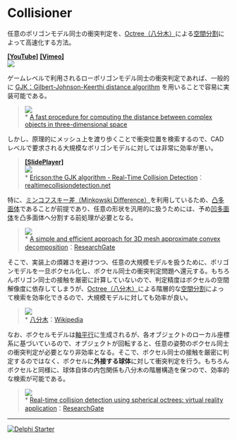 ﻿# Collisioner
任意のポリゴンモデル同士の衝突判定を、[Octree（八分木）](https://ja.wikipedia.org/wiki/八分木)による[空間分割](https://en.wikipedia.org/wiki/Space_partitioning)によって高速化する方法。

[**[YouTube]**](https://youtu.be/Z5qbxQI6dgw) [**[Vimeo]**](https://vimeo.com/242276066)  
[![](https://media.githubusercontent.com/media/LUXOPHIA/Collisioner/movie/--------/_MOVIE/Collisioner_640x360.gif)](https://youtu.be/Z5qbxQI6dgw)

ゲームレベルで利用されるローポリゴンモデル同士の衝突判定であれば、一般的に [GJK：Gilbert-Johnson-Keerthi distance algorithm](https://en.wikipedia.org/wiki/Gilbert–Johnson–Keerthi_distance_algorithm) を用いることで容易に実装可能である。

> [![](http://capture.heartrails.com/400x300?https://graphics.stanford.edu/courses/cs448b-00-winter/papers/gilbert.pdf)](https://graphics.stanford.edu/courses/cs448b-00-winter/papers/gilbert.pdf)  
> \* [A fast procedure for computing the distance between complex objects in three-dimensional space](https://graphics.stanford.edu/courses/cs448b-00-winter/papers/gilbert.pdf)

しかし、原理的にメッシュ上を渡り歩くことで衝突位置を検索するので、CADレベルで要求される大規模なポリゴンモデルに対しては非常に効率が悪い。

> [**[SlidePlayer]**](http://slideplayer.com)  
> [![](http://slideplayer.com/slide/689954/2/images/26/Minkowski+sum+&+difference.jpg)](http://slideplayer.com/slide/689954/)  
> \* [Ericson:the GJK algorithm - Real-Time Collision Detection](http://realtimecollisiondetection.net/pubs/SIGGRAPH04_Ericson_the_GJK_algorithm.ppt)：[realtimecollisiondetection.net](http://realtimecollisiondetection.net)

特に、[ミンコフスキー差（Minkowski Difference）](https://en.wikipedia.org/wiki/Minkowski_addition)を利用しているため、[凸多面体](https://ja.wikipedia.org/wiki/凸多面体)であることが前提であり、任意の形状を汎用的に扱うためには、予め[凹多面体](https://ja.wikipedia.org/wiki/凹多面体)を凸多面体へ分割する前処理が必要となる。

> ![](https://www.researchgate.net/profile/Khaled_Mamou/publication/221129055/figure/fig3/AS:305611066626072@1449874764261/Fig-4-Segmentation-results-and-generated-convex-hulls.png)  
> \* [A simple and efficient approach for 3D mesh approximate convex decomposition](https://www.researchgate.net/publication/221129055_A_simple_and_efficient_approach_for_3D_mesh_approximate_convex_decomposition)：[ResearchGate](https://www.researchgate.net)

そこで、実装上の煩雑さを避けつつ、任意の大規模モデルを扱うために、ポリゴンモデルを一旦ボクセル化し、ボクセル同士の衝突判定問題へ還元する。もちろんポリゴン同士の接触を厳密に計算していないので、判定精度はボクセルの空間解像度に依存してしまうが、[Octree（八分木）](https://ja.wikipedia.org/wiki/八分木)による階層的な[空間分割](https://en.wikipedia.org/wiki/Space_partitioning)によって検索を効率化できるので、大規模モデルに対しても効率が良い。

> ![](https://upload.wikimedia.org/wikipedia/commons/3/35/Octree2.png)  
> \* [八分木](https://ja.wikipedia.org/wiki/八分木)：[Wikipedia](https://ja.wikipedia.org)

なお、ボクセルモデルは[軸平行](https://en.wikipedia.org/wiki/Axis-aligned_object)に生成されるが、各オブジェクトのローカル座標系に基づいているので、オブジェクトが回転すると、任意の姿勢のボクセル同士の衝突判定が必要となり非効率となる。そこで、ボクセル同士の接触を厳密に判定するのではなく、ボクセルに**外接する球体**に対して衝突判定を行う。もちろんボクセルと同様に、球体自体の内包関係も八分木の階層構造を保つので、効率的な検索が可能である。

> ![](https://www.researchgate.net/profile/Costas_Tzafestas/publication/3681383/figure/fig1/AS:279795217780736@1443719786044/Figure-1-Spherical-Object-Centered-Octree-Decompo-sition.png)  
> \* [Real-time collision detection using spherical octrees: virtual reality application](https://www.researchgate.net/publication/3681383_Real-time_collision_detection_using_spherical_octrees_virtual_reality_application)：[ResearchGate](https://www.researchgate.net)
----

[![Delphi Starter](http://img.en25.com/EloquaImages/clients/Embarcadero/%7B063f1eec-64a6-4c19-840f-9b59d407c914%7D_dx-starter-bn159.png)](https://www.embarcadero.com/jp/products/delphi/starter)
